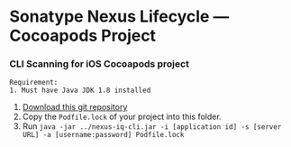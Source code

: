 # Sonatype Nexus Lifecycle — Cocoapods Project

### CLI Scanning for iOS Cocoapods project
```
Requirement:
1. Must have Java JDK 1.8 installed
```
1. [Download this git repository](https://github.com/roger-lau/sonatype-scan/archive/master.zip)
2. Copy the `Podfile.lock` of your project into this folder.
5. Run `java -jar ../nexus-iq-cli.jar -i [application id] -s [server URL] -a [username:password] Podfile.lock`

